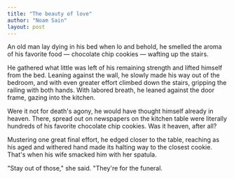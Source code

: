 ```yaml
---
title: "The beauty of love"
author: "Noam Sain"
layout: post
---
```


An old man lay dying in his bed when lo and behold, he smelled the aroma of his favorite food — chocolate chip cookies — wafting up the stairs.

He gathered what little was left of his remaining strength and lifted himself from the bed. Leaning against the wall, he slowly made his way out of the bedroom, and with even greater effort climbed down the stairs, gripping the railing with both hands. With labored breath, he leaned against the door frame, gazing into the kitchen.

Were it not for death's agony, he would have thought himself already in heaven. There, spread out on newspapers on the kitchen table were literally hundreds of his favorite chocolate chip cookies. Was it heaven, after all?

Mustering one great final effort, he edged closer to the table, reaching as his aged and withered hand made its halting way to the closest cookie. That's when his wife smacked him with her spatula.

"Stay out of those," she said. "They're for the funeral.